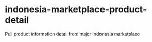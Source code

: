 # indonesia-marketplace-product-detail
Pull product information detail from major Indonesia marketplace
